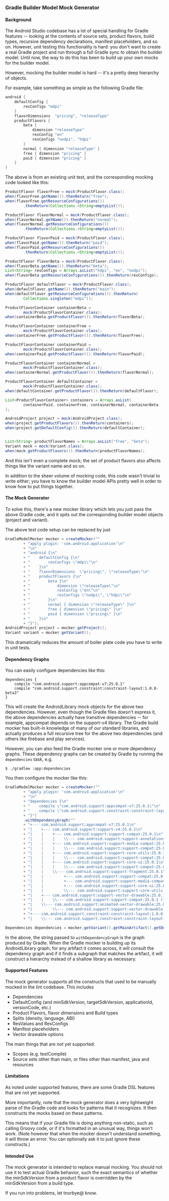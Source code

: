 ### Gradle Builder Model Mock Generator

#### Background

The Android Studio codebase has a lot of special handling for Gradle
features -- looking at the contents of source sets, product flavors,
build types, recursive dependency declarations, manifest placeholders,
and so on. However, unit testing this functionality is hard: you don't
want to create a real Gradle project and run through a full Gradle
sync to obtain the builder model. Until now, the way to do this has
been to build up your own mocks for the builder model.

However, mocking the builder model is hard -- it's a pretty deep
hierarchy of objects.

For example, take something as simple as the following Gradle file:

```groovy
android {
    defaultConfig {
        resConfigs "mdpi"
    }
    flavorDimensions  "pricing", "releaseType"
    productFlavors {
        beta {
            dimension "releaseType"
            resConfig "en"
            resConfigs "nodpi", "hdpi"
        }
        normal { dimension "releaseType" }
        free { dimension "pricing" }
        paid { dimension "pricing" }
    }
}
```

The above is from an existing unit test, and the corresponding mocking
code looked like this:

```java
ProductFlavor flavorFree = mock(ProductFlavor.class);
when(flavorFree.getName()).thenReturn("free");
when(flavorFree.getResourceConfigurations())
        .thenReturn(Collections.<String>emptyList());

ProductFlavor flavorNormal = mock(ProductFlavor.class);
when(flavorNormal.getName()).thenReturn("normal");
when(flavorNormal.getResourceConfigurations())
        .thenReturn(Collections.<String>emptyList());

ProductFlavor flavorPaid = mock(ProductFlavor.class);
when(flavorPaid.getName()).thenReturn("paid");
when(flavorPaid.getResourceConfigurations())
        .thenReturn(Collections.<String>emptyList());

ProductFlavor flavorBeta = mock(ProductFlavor.class);
when(flavorBeta.getName()).thenReturn("beta");
List<String> resConfigs = Arrays.asList("hdpi", "en", "nodpi");
when(flavorBeta.getResourceConfigurations()).thenReturn(resConfigs);

ProductFlavor defaultFlavor = mock(ProductFlavor.class);
when(defaultFlavor.getName()).thenReturn("main");
when(defaultFlavor.getResourceConfigurations()).thenReturn(
        Collections.singleton("mdpi"));

ProductFlavorContainer containerBeta =
        mock(ProductFlavorContainer.class);
when(containerBeta.getProductFlavor()).thenReturn(flavorBeta);

ProductFlavorContainer containerFree =
        mock(ProductFlavorContainer.class);
when(containerFree.getProductFlavor()).thenReturn(flavorFree);

ProductFlavorContainer containerPaid =
        mock(ProductFlavorContainer.class);
when(containerPaid.getProductFlavor()).thenReturn(flavorPaid);

ProductFlavorContainer containerNormal =
        mock(ProductFlavorContainer.class);
when(containerNormal.getProductFlavor()).thenReturn(flavorNormal);

ProductFlavorContainer defaultContainer =
        mock(ProductFlavorContainer.class);
when(defaultContainer.getProductFlavor()).thenReturn(defaultFlavor);

List<ProductFlavorContainer> containers = Arrays.asList(
        containerPaid, containerFree, containerNormal, containerBeta
);

AndroidProject project = mock(AndroidProject.class);
when(project.getProductFlavors()).thenReturn(containers);
when(project.getDefaultConfig()).thenReturn(defaultContainer);


List<String> productFlavorNames = Arrays.asList("free", "beta");
Variant mock = mock(Variant.class);
when(mock.getProductFlavors()).thenReturn(productFlavorNames);
```

And this isn't even a complete mock; the set of product flavors also
affects things like the variant name and so on.

In addition to the sheer volume of mocking code, this code wasn't
trivial to write either; you have to know the builder model APIs
pretty well in order to know how to put things together.


#### The Mock Generator

To solve this, there's a new mocker library which lets you just pass
the above Gradle code, and it spits out the corresponding builder
model objects (project and variant).

The above test code setup can be replaced by just

```java
GradleModelMocker mocker = createMocker(""
        + "apply plugin: 'com.android.application'\n"
        + "\n"
        + "android {\n"
        + "    defaultConfig {\n"
        + "        resConfigs \"mdpi\"\n"
        + "    }\n"
        + "    flavorDimensions  \"pricing\", \"releaseType\"\n"
        + "    productFlavors {\n"
        + "        beta {\n"
        + "            dimension \"releaseType\"\n"
        + "            resConfig \"en\"\n"
        + "            resConfigs \"nodpi\", \"hdpi\"\n"
        + "        }\n"
        + "        normal { dimension \"releaseType\" }\n"
        + "        free { dimension \"pricing\" }\n"
        + "        paid { dimension \"pricing\" }\n"
        + "    }\n"
        + "}");
AndroidProject project = mocker.getProject();
Variant variant = mocker.getVariant();
```

This dramatically reduces the amount of boiler plate code you have to
write in unit tests.

#### Dependency Graphs

You can easily configure dependencies like this:

```
dependencies {
    compile "com.android.support:appcompat-v7:25.0.1"
    compile "com.android.support.constraint:constraint-layout:1.0.0-beta3"
}
```

This will create the AndroidLibrary mock objects for the above two
dependencies. However, even though the Gradle files doesn't express
it, the above dependencies actually have transitive dependencies --
for example, appcompat depends on the support-v4 library. The Gradle
build mocker has built-in knowledge of many of our standard libraries,
and actually produces a full recursive tree for the above two
dependencies (and others like firebase and play services).

However, you can also feed the Gradle mocker one or more dependency
graphs. These dependency graphs can be created by Gradle by running
the `dependencies` task, e.g.

```shell
$ ./gradlew :app:dependencies
```

You then configure the mocker like this:
```java
GradleModelMocker mocker = createMocker(""
        + "apply plugin: 'com.android.application'\n"
        + "\n"
        + "dependencies {\n"
        + "    compile \"com.android.support:appcompat-v7:25.0.1\"\n"
        + "    compile \"com.android.support.constraint:constraint-layout:1.0.0-beta3\"\n"
        + "}")
        .withDependencyGraph(""
        + "+--- com.android.support:appcompat-v7:25.0.1\n"
        + "|    +--- com.android.support:support-v4:25.0.1\n"
        + "|    |    +--- com.android.support:support-compat:25.0.1\n"
        + "|    |    |    \\--- com.android.support:support-annotations:25.0.1\n"
        + "|    |    +--- com.android.support:support-media-compat:25.0.1\n"
        + "|    |    |    \\--- com.android.support:support-compat:25.0.1 (*)\n"
        + "|    |    +--- com.android.support:support-core-utils:25.0.1\n"
        + "|    |    |    \\--- com.android.support:support-compat:25.0.1 (*)\n"
        + "|    |    +--- com.android.support:support-core-ui:25.0.1\n"
        + "|    |    |    \\--- com.android.support:support-compat:25.0.1 (*)\n"
        + "|    |    \\--- com.android.support:support-fragment:25.0.1\n"
        + "|    |         +--- com.android.support:support-compat:25.0.1 (*)\n"
        + "|    |         +--- com.android.support:support-media-compat:25.0.1 (*)\n"
        + "|    |         +--- com.android.support:support-core-ui:25.0.1 (*)\n"
        + "|    |         \\--- com.android.support:support-core-utils:25.0.1 (*)\n"
        + "|    +--- com.android.support:support-vector-drawable:25.0.1\n"
        + "|    |    \\--- com.android.support:support-compat:25.0.1 (*)\n"
        + "|    \\--- com.android.support:animated-vector-drawable:25.0.1\n"
        + "|         \\--- com.android.support:support-vector-drawable:25.0.1 (*)\n"
        + "+--- com.android.support.constraint:constraint-layout:1.0.0-beta3\n"
        + "|    \\--- com.android.support.constraint:constraint-layout-solver:1.0.0-beta3\n");

Dependencies dependencies = mocker.getVariant().getMainArtifact().getDependencies();
```

In the above, the string passed to `withDependencyGraph` is the graph
produced by Gradle. When the Gradle mocker is building up its
AndroidLibrary graph, for any artifact it comes across, it will
consult the dependency graph and if it finds a subgraph that matches
the artifact, it will construct a hierarchy instead of a shallow
library as necessary.


#### Supported Features

The mock generator supports all the constructs that used to be
manually mocked in the lint codebase.  This includes

* Dependencies
* DefaultConfig (and minSdkVersion, targetSdkVersion, applicationId, versionCode, etc.)
* Product Flavors, flavor dimensions and Build types
* Splits (density, language, ABI)
* ResValues and ResConfigs
* Manifest placeholders
* Vector drawable options

The main things that are *not* yet supported:

* Scopes (e.g. testCompile)
* Source sets other than main, or files other than manifest, java and resources

#### Limitations

As noted under supported features, there are some Gradle DSL features
that are not yet supported.

More importantly, note that the mock generator does a very lightweight
parse of the Gradle code and looks for patterns that it recognizes. It
then constructs the mocks based on these patterns.

This means that if your Gradle file is doing anything non-static, such
as calling Groovy code, or if it's formatted in an unusual way, things
won't work. (Note however that when the mocker doesn't understand
something, it will throw an error. You can optionally ask it to just
ignore these constructs.)

#### Intended Use

The mock generator is intended to replace manual mocking. You should
not use it to test actual Gradle behavior, such the exact semantics of
whether the minSdkVersion from a product flavor is overridden by the
minSdkVersion from a build type.

If you run into problems, let tnorbye@ know.
